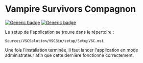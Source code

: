 # Vampire Survivors Compagnon

[![Generic badge](https://img.shields.io/badge/version-0.2-darkgreen.svg)](https://shields.io/)
[![Generic badge](https://img.shields.io/badge/lang-.NET/CSharp-purple.svg)](https://shields.io/)


Le setup de l'application se trouve dans le répertoire :

    Sources/VSCSolution/VSCBin/setup/SetupVSC.msi

Une fois l'installation terminée, il faut lancer l'application en mode administrateur afin que cette dernière fonctionne correctement.
